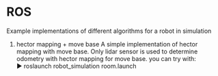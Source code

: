 # ROS
Example implementations of different algorithms for a robot in simulation

1) hector mapping + move base
   A simple implementation of hector mapping with move base. Only lidar sensor is used to determine odometry with hector mapping for move base. you can try with:<br />
     ► roslaunch robot_simulation room.launch
    
